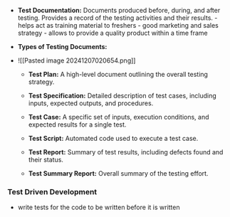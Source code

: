 - **Test Documentation:** Documents produced before, during, and after testing. Provides a record of the testing activities and their results.
	  - helps act as training material to freshers
	  - good marketing and sales strategy 
	  - allows to provide a quality product within a time frame
    
- **Types of Testing Documents:**
- ![[Pasted image 20241207020654.png]]
    
    - **Test Plan:** A high-level document outlining the overall testing strategy.
        
    - **Test Specification:** Detailed description of test cases, including inputs, expected outputs, and procedures.
        
    - **Test Case:** A specific set of inputs, execution conditions, and expected results for a single test.
        
    - **Test Script:** Automated code used to execute a test case.
        
    - **Test Report:** Summary of test results, including defects found and their status.
        
    - **Test Summary Report:** Overall summary of the testing effort.



### Test Driven Development
- write tests for the code to be written before it is written